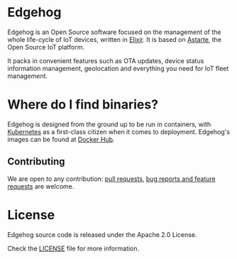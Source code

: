<!---
  Copyright 2021,2022 SECO Mind Srl

  SPDX-License-Identifier: Apache-2.0
-->

# Edgehog

Edgehog is an Open Source software focused on the management of the whole life-cycle of IoT devices,
written in [Elixir](https://github.com/elixir-lang/elixir). It is based on
[Astarte](https://github.com/astarte-platform/astarte), the Open Source IoT platform.

It packs in convenient features such as OTA updates, device status information management,
geolocation and everything you need for IoT fleet management.

# Where do I find binaries?

Edgehog is designed from the ground up to be run in containers, with
[Kubernetes](https://github.com/kubernetes/kubernetes) as a first-class citizen when it comes to
deployment. Edgehog's images can be found at
[Docker Hub](https://hub.docker.com/u/edgehogdevicemanager).

## Contributing

We are open to any contribution:
[pull requests](https://github.com/edgehog-device-manager/edgehog/pulls),
[bug reports and feature requests](https://github.com/edgehog-device-manager/edgehog/issues)
are welcome.

# License

Edgehog source code is released under the Apache 2.0 License.

Check the [LICENSE](LICENSE) file for more information.
